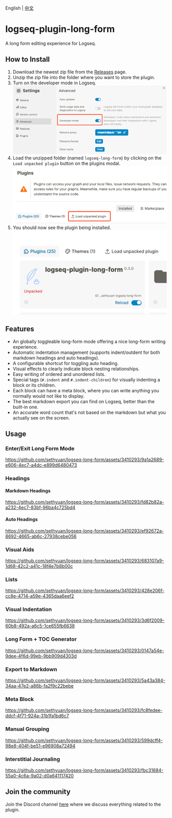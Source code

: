 English | [中文](README.zh.md)

# logseq-plugin-long-form

A long form editing experience for Logseq.

## How to Install

1. Download the newest zip file from the [Releases](https://github.com/sethyuan/logseq-long-form/releases) page.
1. Unzip the zip file into the folder where you want to store the plugin.
1. Turn on the developer mode in Logseq. ![](./assets/developer_mode.png)
1. Load the unzipped folder (named `logseq-long-form`) by clicking on the `Load unpacked plugin` button on the plugins modal. ![](./assets/load_plugin.png)
1. You should now see the plugin being installed. ![](./assets/plugin_installed.png)

## Features

- An globally toggleable long-form mode offering a nice long-form writing experience.
- Automatic indentation management (supports indent/outdent for both markdown headings and auto headings).
- A configurable shortcut for toggling auto heading.
- Visual effects to clearly indicate block nesting relationships.
- Easy writing of ordered and unordered lists.
- Special tags (`#.indent` and `#.indent-children`) for visually indenting a block or its children.
- Each block can have a meta block, where you can write anything you normally would not like to display.
- The best markdown export you can find on Logseq, better than the built-in one.
- An accurate word count that's not based on the markdown but what you actually see on the screen.

## Usage

### Enter/Exit Long Form Mode

https://github.com/sethyuan/logseq-long-form/assets/3410293/9a1a2689-e606-4ec7-a4dc-e899d6480473

### Headings

#### Markdown Headings

https://github.com/sethyuan/logseq-long-form/assets/3410293/fd82b82a-a232-4ec7-83bf-96ba4c725bd4

#### Auto Headings

https://github.com/sethyuan/logseq-long-form/assets/3410293/ef92672a-8692-4665-ab6c-27938cebe056

### Visual Aids

https://github.com/sethyuan/logseq-long-form/assets/3410293/683107a9-1d68-42c2-a41c-18f4e7b8b00c

### Lists

https://github.com/sethyuan/logseq-long-form/assets/3410293/428e206f-cc8e-4714-a59e-4365daa6eef2

### Visual Indentation

https://github.com/sethyuan/logseq-long-form/assets/3410293/3d6f2009-60b8-492a-a6c5-1ce655fb6638

### Long Form + TOC Generator

https://github.com/sethyuan/logseq-long-form/assets/3410293/0147a54e-9dee-4f6d-99eb-9bb909d4303d

### Export to Markdown

https://github.com/sethyuan/logseq-long-form/assets/3410293/5a43a384-34aa-47e2-a86b-fa2f9c22bebe

### Meta Block

https://github.com/sethyuan/logseq-long-form/assets/3410293/fc8fedee-ddcf-4f71-924a-31b1fa1bd6c7

### Manual Grouping

https://github.com/sethyuan/logseq-long-form/assets/3410293/599dcff4-98e8-404f-be51-e96908a72494

### Interstitial Journaling

https://github.com/sethyuan/logseq-long-form/assets/3410293/fbc31684-55a0-4c6a-9a02-d0a641117420

## Join the community

Join the Discord channel [here](https://discord.gg/E7TA5rUuKE) where we discuss everything related to the plugin.
